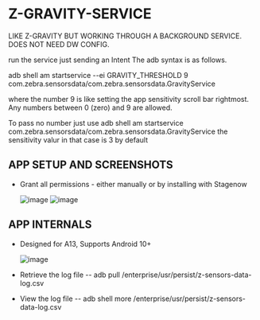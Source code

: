 # Z-GRAVITY-SERVICE
LIKE Z-GRAVITY BUT WORKING THROUGH A BACKGROUND SERVICE. DOES NOT NEED DW CONFIG.

run the service just sending an Intent 
The adb syntax is as follows.

adb shell am startservice --ei GRAVITY_THRESHOLD 9 com.zebra.sensorsdata/com.zebra.sensorsdata.GravityService

where the number 9 is like setting the app sensitivity scroll bar rightmost.
Any numbers between 0 (zero) and 9 are allowed.

To pass no number just use
adb shell am startservice com.zebra.sensorsdata/com.zebra.sensorsdata.GravityService 
the sensitivity valur in that case is 3 by default

## APP SETUP AND SCREENSHOTS
- Grant all permissions - either manually or by installing with Stagenow

  ![image](https://github.com/NDZL/Z-GRAVITY-SERVICE/assets/11386676/4c602ed0-a393-4711-bb08-fa46f2fe7941)
![image](https://github.com/NDZL/Z-GRAVITY-SERVICE/assets/11386676/794588f1-9675-4fa7-8a3a-44f4db0731b8)


## APP INTERNALS
- Designed for A13, Supports Android 10+
  
  ![image](https://github.com/NDZL/Z-GRAVITY-SERVICE/assets/11386676/a5e3ecb7-358d-403e-8b95-e82c4c4e47f1)

- Retrieve the log file
-- adb pull /enterprise/usr/persist/z-sensors-data-log.csv

- View the log file
-- adb shell more /enterprise/usr/persist/z-sensors-data-log.csv

